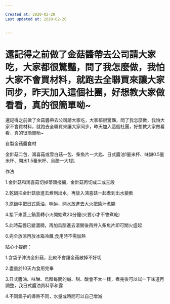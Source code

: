 ```yaml
---

Created at: 2020-02-20
Last updated at: 2020-02-20


---
```


# 還記得之前做了金菇醬帶去公司請大家吃，大家都很驚豔，問了我怎麼做，我怕大家不會買材料，就跑去全聯買來讓大家同步，昨天加入這個社團，好想教大家做看看，真的很簡單呦~


還記得之前做了金菇醬帶去公司請大家吃，大家都很驚豔，問了我怎麼做，我怕大家不會買材料，就跑去全聯買來讓大家同步，昨天加入這個社團，好想教大家做看看，真的很簡單呦~

自製金菇醬食材

金針菇二包、鴻喜菇或雪白菇一包、柴魚片一大匙、日式醬油1量米杯、味醂0.5量米杯、開水1.5量米杯、烏醋一大1匙

作法

1.金針菇和鴻喜菇切掉蒂頭撥細，金針菇再切成二或三段

2.乾鍋把金針菇放進去煮到出水，再放入鴻喜菇一起煮到出水變軟

3.原鍋中把日式醬油、味醂、開水放進去大火把醬汁煮開

4.接下來蓋上鍋蓋轉小火開始煮20分鐘(火要小才不會煮乾)

5.此時菇醬已變濃稠，再加烏醋進去滾開後再拌入柴魚片即可關火盛起

6.完全放涼再放冰箱冷藏,食用時不需加熱

貼心小提醒：

1.含袋子沖洗金針菇，比較不會讓金菇散掉不好切

2.盡量於10天內食用完畢

3.日式醬油、味醂、烏醋每間的鹹、甜、酸會不太一樣，煮完後可以試一下味道再調整，我日式醬油買料亭和露

4.不同鍋子的導熱不同，水量或時間可以自己增減

